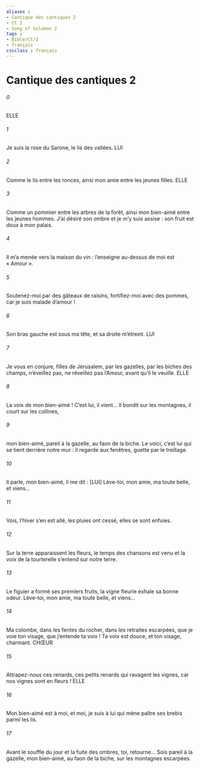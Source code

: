 ```yaml
---
aliases : 
- Cantique des cantiques 2
- Ct 2
- Song of Solomon 2
tags : 
- Bible/Ct/2
- français
cssclass : français
---
```


# Cantique des cantiques 2

###### 0
ELLE
###### 1
Je suis la rose du Sarone,
le lis des vallées.
LUI
###### 2
Comme le lis entre les ronces,
ainsi mon amie entre les jeunes filles.
ELLE
###### 3
Comme un pommier entre les arbres de la forêt,
ainsi mon bien-aimé entre les jeunes hommes.
J’ai désiré son ombre
et je m’y suis assise :
son fruit est doux
à mon palais.
###### 4
Il m’a menée
vers la maison du vin :
l’enseigne au-dessus de moi est
« Amour ».
###### 5
Soutenez-moi par des gâteaux de raisins,
fortifiez-moi avec des pommes,
car je suis malade d’amour !
###### 6
Son bras gauche est sous ma tête,
et sa droite m’étreint.
LUI
###### 7
Je vous en conjure, filles de Jérusalem,
par les gazelles, par les biches des champs,
n’éveillez pas, ne réveillez pas l’Amour,
avant qu’il le veuille.
ELLE
###### 8
La voix de mon bien-aimé !
C’est lui, il vient…
Il bondit sur les montagnes,
il court sur les collines,
###### 9
mon bien-aimé, pareil à la gazelle,
au faon de la biche.
Le voici, c’est lui qui se tient
derrière notre mur :
il regarde aux fenêtres,
guette par le treillage.
###### 10
Il parle, mon bien-aimé,
il me dit :
[LUI] Lève-toi, mon amie, ma toute belle,
et viens…
###### 11
Vois,
l’hiver s’en est allé,
les pluies ont cessé,
elles se sont enfuies.
###### 12
Sur la terre apparaissent les fleurs,
le temps des chansons est venu
et la voix de la tourterelle s’entend
sur notre terre.
###### 13
Le figuier a formé ses premiers fruits,
la vigne fleurie exhale sa bonne odeur.
Lève-toi, mon amie, ma toute belle,
et viens…
###### 14
Ma colombe, dans les fentes du rocher,
dans les retraites escarpées,
que je voie ton visage,
que j’entende ta voix !
Ta voix est douce,
et ton visage, charmant.
CHŒUR
###### 15
Attrapez-nous ces renards,
ces petits renards
qui ravagent les vignes,
car nos vignes sont en fleurs !
ELLE
###### 16
Mon bien-aimé est à moi,
et moi, je suis à lui
qui mène paître ses brebis
parmi les lis.
###### 17
Avant le souffle du jour
et la fuite des ombres,
toi, retourne…
Sois pareil à la gazelle, mon bien-aimé,
au faon de la biche,
sur les montagnes escarpées.
